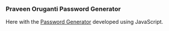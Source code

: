 ### Praveen Oruganti Password Generator

Here with the [Password Generator](https://praveenorugantitech.github.io/praveenorugantitech-javascript/0_Projects/praveenorugantitech-password-generator) developed using JavaScript.

<script data-name="BMC-Widget" src="https://cdnjs.buymeacoffee.com/1.0.0/widget.prod.min.js" data-id="praveenoruganti" data-description="Support me on Buy me a coffee!" data-message="Thank you for visiting. You can now buy me a coffee!" data-color="#5F7FFF" data-position="Right" data-x_margin="18" data-y_margin="18"></script>


